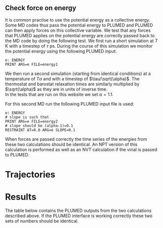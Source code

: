 Check force on energy
---------------------

It is common practise to use the potential energy as a collective energy. Some MD codes thus pass the potential energy to PLUMED and
PLUMED can then apply forces on this collective variable.  We test that any forces that PLUMED applies on the potential energy are 
correctly passed back to the MD code by doing the following test.  We first run a short simulation at $T$ K with a timestep of $\tau$ ps.
During the course of this simulation we monitor the potential energy using the following PLUMED input:

```plumed 
e: ENERGY
PRINT ARG=e FILE=energy1
```

We then run a second simulation (starting from identical conditions) at a temperature of $T\alpha$ and with a timestep of $\tau/\sqrt(\alpha)$.
The thermostat and barostat relaxation times are similarly multiplied by $\sqrt(\alpha)$ as they are in units of inverse time.  
In the tests that are run on this website we set $\alpha=1.1$.

For this second MD run the following PLUMED input file is used:

```plumed
e: ENERGY
# slope is such that 
PRINT ARG=e FILE=energy2
# slope should be (alpha-1)=0.1
RESTRAINT AT=0.0 ARG=e SLOPE=0.1
```

When forces are passed correctly the time series of the energies from these two calculations should be identical. An NPT version of this calculation 
is performed as well as an NVT calculation if the virial is passed to PLUMED.

# Trajectories

# Results

The table below contains the PLUMED outputs from the two calculations described above.
If the PLUMED interface is working correctly these two sets of numbers should be identical.

